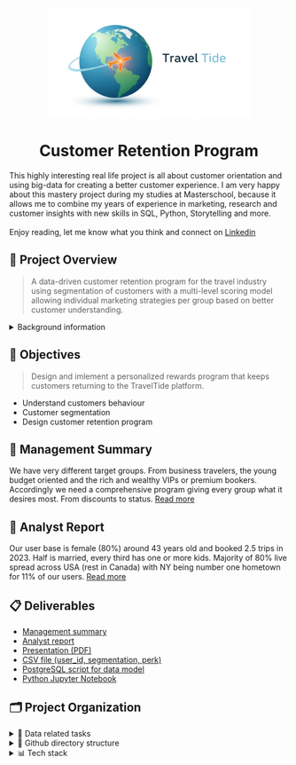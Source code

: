 <p align="center">
  <img src="collaterals/travel_tide_logo.png" alt="Travel Tide Logo" style="max-height: 200px;">
</p>

<h1 align="center">Customer Retention Program</h1>

This highly interesting real life project is all about customer orientation and using big-data for creating a better customer experience. I am very happy about this mastery project during my studies at Masterschool, because it allows me to combine my years of experience in marketing, research and customer insights with new skills in SQL, Python, Storytelling and more. <br><br>Enjoy reading, let me know what you think and connect on [Linkedin](https://www.linkedin.com/in/thorweber)

## 🚀 Project Overview

> A data-driven customer retention program for the travel industry using segmentation of customers with a multi-level scoring model allowing individual marketing strategies per group based on better customer understanding.

<details>
<summary>Background information</summary>
<br>The online-booking startup TravelTide is a new player in the online travel industry. It has experienced steady growth since it was founded pushed forward by strength of its data aggregation and search technology.
<br><br>
So far, TravelTide has maintained a hyper-focus on building an unfair advantage along a limited number of dimensions - in this case, building the biggest travel inventory and making it easily searchable. 
<br><br>
Because of this narrow focus, certain aspects of the TravelTide customer experience are underdeveloped, resulting in poor customer retention. A newly designed customer retention program is about to change that.
</details>

## 🎯 Objectives
> Design and imlement a personalized rewards program that keeps customers returning to the TravelTide platform.

- Understand customers behaviour
- Customer segmentation
- Design customer retention program

## 📑 Management Summary

We have very different target groups. From business travelers, the young budget oriented and the rich and wealthy VIPs or premium bookers. Accordingly we need a comprehensive program giving every group what it desires most. From discounts to status. [Read more](deliverables/Management_Summary.md)

## 📝 Analyst Report

Our user base is female (80%) around 43 years old and booked 2.5 trips in 2023. Half is married, every third has one or more kids. Majority of 80% live spread across USA (rest in Canada) with NY being number one hometown for 11% of our users.  [Read more](deliverables/Analyst_report.md)

## 📋 Deliverables

- [Management summary](deliverables/Management_Summary.md)
- [Analyst report](deliverables/Analyst_report.md)
- [Presentation (PDF)](deliverables/TT_Customer%20retention%20program_CxO_20250711.pdf)
- [CSV file (user_id, segmentation, perk)](data/tt_users_segment_perks.csv)
- [PostgreSQL script for data model](code/tt_create_data_model.sql)
- [Python Jupyter Notebook](code/TT_scoring_model_final.ipynb)

## 🗂️ Project Organization

<details>
<summary>📅 Data related tasks</summary>

- Create the data model
- Cleansing, transformation, aggregation
- Feature engineering
- Analyse bookings, sessions, user-data
- Built and implement scoring model
</details>

<details>
<summary>📁 Github directory structure</summary>

&nbsp;&nbsp;&nbsp;&nbsp;main<br>
&nbsp;&nbsp;&nbsp;&nbsp;&nbsp;&nbsp;/code<br>
&nbsp;&nbsp;&nbsp;&nbsp;&nbsp;&nbsp;/collaterals<br>
&nbsp;&nbsp;&nbsp;&nbsp;&nbsp;&nbsp;/data<br>
&nbsp;&nbsp;&nbsp;&nbsp;&nbsp;&nbsp;/deliverables
</details>
<details>
<summary> 📊 Tech stack</summary>

- PostgreSQL (Joins, Aggregation, Grouping, Window Functions)
- Python (Numpy, Pandas, SciKitLearn, Seaborn, Matplotlib)
- Google Colab, DBeawer, VS Code
- GitHub
- Tableau (t.b.d.)
</details>
